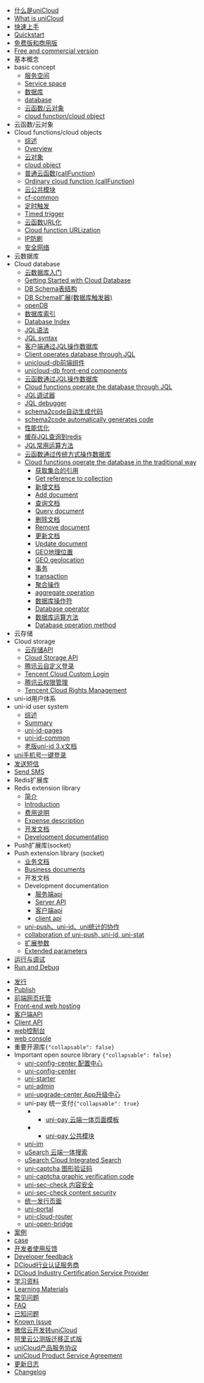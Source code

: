 * [什么是uniCloud](uniCloud/README.md)
* [What is uniCloud](uniCloud/README.md)
* [快速上手](uniCloud/quickstart.md)
* [Quickstart](uniCloud/quickstart.md)
* [免费版和商用版](uniCloud/price.md)
* [Free and commercial version](uniCloud/price.md)
* 基本概念
* basic concept
  * [服务空间](uniCloud/concepts/space.md)
  * [Service space](uniCloud/concepts/space.md)
  * [数据库](uniCloud/concepts/database.md)
  * [database](uniCloud/concepts/database.md)
  * [云函数/云对象](uniCloud/concepts/cloudfunction.md)
  * [cloud function/cloud object](uniCloud/concepts/cloudfunction.md)
* 云函数/云对象
* Cloud functions/cloud objects
  * [综述](uniCloud/cf-functions.md)
  * [Overview](uniCloud/cf-functions.md)
  * [云对象](uniCloud/cloud-obj.md)
  * [cloud object](uniCloud/cloud-obj.md)
  * [普通云函数(callFunction)](uniCloud/cf-callfunction.md)
  * [Ordinary cloud function (callFunction)](uniCloud/cf-callfunction.md)
  * [云公共模块](uniCloud/cf-common.md)
  * [cf-common](uniCloud/cf-common.md)
  * [定时触发](uniCloud/trigger.md)
  * [Timed trigger](uniCloud/trigger.md)
  * [云函数URL化](uniCloud/http.md)
  * [Cloud function URLization](uniCloud/http.md)
  * [IP防刷](ip-filter.md)
  * [安全网络](secure-network.md)
* 云数据库
* Cloud database
  * [云数据库入门](uniCloud/hellodb.md)
  * [Getting Started with Cloud Database](uniCloud/hellodb.md)
  * [DB Schema表结构](uniCloud/schema.md)
  * [DB Schema扩展(数据库触发器)](uniCloud/jql-schema-ext.md)
  * [openDB](uniCloud/opendb)
  * [数据库索引](uniCloud/db-index.md)
  * [Database Index](uniCloud/db-index.md)
  * [JQL语法](uniCloud/jql.md)
  * [JQL syntax](uniCloud/jql.md)
  * [客户端通过JQL操作数据库](uniCloud/clientdb.md)
  * [Client operates database through JQL](uniCloud/clientdb.md)
  * [unicloud-db前端组件](uniCloud/unicloud-db.md)
  * [unicloud-db front-end components](uniCloud/unicloud-db.md)
  * [云函数通过JQL操作数据库](uniCloud/jql-cloud.md)
  * [Cloud functions operate the database through JQL](uniCloud/jql-cloud.md)
  * [JQL调试器](uniCloud/jql-runner.md)
  * [JQL debugger](uniCloud/jql-runner.md)
  * [schema2code自动生成代码](schema2code.md)
  * [schema2code automatically generates code](schema2code.md)
  * [性能优化](uniCloud/db-performance.md)
  * [缓存JQL查询到redis](uniCloud/jql-cache-redis.md)
  * [JQL常用运算方法](uniCloud/jql-operator-example.md)
  * [云函数通过传统方式操作数据库](uniCloud/cf-database.md)
  * [Cloud functions operate the database in the traditional way](uniCloud/cf-database.md)
    * [获取集合的引用](uniCloud/cf-database.md?id=get-collection)
    * [Get reference to collection](uniCloud/cf-database.md?id=get-collection)
    * [新增文档](uniCloud/cf-database.md?id=add)
    * [Add document](uniCloud/cf-database.md?id=add)
    * [查询文档](uniCloud/cf-database.md?id=query)
    * [Query document](uniCloud/cf-database.md?id=query)
    * [删除文档](uniCloud/cf-database.md?id=remove)
    * [Remove document](uniCloud/cf-database.md?id=remove)
    * [更新文档](uniCloud/cf-database.md?id=update)
    * [Update document](uniCloud/cf-database.md?id=update)
    * [GEO地理位置](uniCloud/cf-database.md?id=geo)
    * [GEO geolocation](uniCloud/cf-database.md?id=geo)
    * [事务](uniCloud/cf-database.md?id=transaction)
    * [transaction](uniCloud/cf-database.md?id=transaction)
    * [聚合操作](uniCloud/cf-database-aggregate.md)
    * [aggregate operation](uniCloud/cf-database-aggregate.md)
    * [数据库操作符](uniCloud/cf-database-dbcmd.md)
    * [Database operator](uniCloud/cf-database-dbcmd.md)
    * [数据库运算方法](uniCloud/cf-database-aggregate-operator.md)
    * [Database operation method](uniCloud/cf-database-aggregate-operator.md)
* 云存储
* Cloud storage
  * [云存储API](uniCloud/storage.md)
  * [Cloud Storage API](uniCloud/storage.md)
  * [腾讯云自定义登录](uniCloud/authentication.md)
  * [Tencent Cloud Custom Login](uniCloud/authentication.md)
  * [腾讯云权限管理](uniCloud/policy-tcb.md)
  * [Tencent Cloud Rights Management](uniCloud/policy-tcb.md)
* uni-id用户体系
* uni-id user system
  * [综述](uniCloud/uni-id-summary.md)
  * [Summary](uniCloud/uni-id-summary.md)
  * [uni-id-pages](uniCloud/uni-id-pages.md)
  * [uni-id-common](uniCloud/uni-id-common.md)
  * [老版uni-id 3.x文档](uniCloud/uni-id.md)
* [uni手机号一键登录](uniCloud/univerify.md)
* [发送短信](uniCloud/send-sms.md)
* [Send SMS](uniCloud/send-sms.md)
* Redis扩展库
* Redis extension library
  * [简介](uniCloud/redis-introduction.md)
  * [Introduction](uniCloud/redis-introduction.md)
  * [费用说明](uniCloud/redis-buy.md)
  * [Expense description](uniCloud/redis-buy.md)
  * [开发文档](uniCloud/redis.md)
  * [Development documentation](uniCloud/redis.md)
* Push扩展库(socket)
* Push extension library (socket)
  * [业务文档](/unipush-v2.md)
  * [Business documents](/unipush-v2.md)
  * 开发文档  
  * Development documentation
    * [服务端api](uniCloud/uni-cloud-push/api.md)  
    * [Server API](uniCloud/uni-cloud-push/api.md)
    * [客户端api](/api/plugins/push.md)
    * [client api](/api/plugins/push.md)
  * [uni-push、uni-id、uni统计的协作](uniCloud/uni-cloud-push/mate.md)
  * [collaboration of uni-push, uni-id, uni-stat](uniCloud/uni-cloud-push/mate.md)
  * [扩展参数](uniCloud/uni-cloud-push/options.md)
  * [Extended parameters](uniCloud/uni-cloud-push/options.md)
* [运行与调试](uniCloud/rundebug.md)
* [Run and Debug](uniCloud/rundebug.md)
 <!-- * [日志输出](uniCloud/cf-logger.md) -->
 <!-- * [log output](uniCloud/cf-logger.md) -->
* [发行](uniCloud/publish.md)
* [Publish](uniCloud/publish.md)
* [前端网页托管](uniCloud/hosting.md)
* [Front-end web hosting](uniCloud/hosting.md)
* [客户端API](uniCloud/client-sdk.md)
* [Client API](uniCloud/client-sdk.md)
* [web控制台](https://unicloud.dcloud.net.cn)
* [web console](https://unicloud.dcloud.net.cn)
* 重要开源库```{"collapsable": false}```
* Important open source library ```{"collapsable": false}```
  * [uni-config-center 配置中心](uniCloud/uni-config-center.md)
  * [uni-config-center](uniCloud/uni-config-center.md)
  * [uni-starter](uniCloud/uni-starter.md)
  * [uni-admin](uniCloud/admin.md)
  * [uni-upgrade-center App升级中心](uniCloud/upgrade-center.md)
  * uni-pay 统一支付```{"collapsable": true}```
	* * [uni-pay 云端一体页面模板](uniCloud/uni-pay.md)
	* * [uni-pay 公共模块](uniCloud/unipay.md)
  * [uni-im](uniCloud/uni-im.md)
  * [uSearch 云端一体搜索](https://ext.dcloud.net.cn/plugin?id=3851)
  * [uSearch Cloud Integrated Search](https://ext.dcloud.net.cn/plugin?id=3851)
  * [uni-captcha 图形验证码](uniCloud/uni-captcha.md)
  * [uni-captcha graphic verification code](uniCloud/uni-captcha.md)
  * [uni-sec-check 内容安全](https://ext.dcloud.net.cn/plugin?id=5460)
  * [uni-sec-check content security](https://ext.dcloud.net.cn/plugin?id=5460)
  * [统一发行页面](uni-portal.md)
  * [uni-portal](uni-portal.md)
  * [uni-cloud-router](uniCloud/uni-cloud-router.md)
  * [uni-open-bridge](uniCloud/uni-open-bridge.md)
* [案例](uniCloud/resource.md)
* [case](uniCloud/resource.md)
* [开发者使用反馈](uniCloud/feedback.md)
* [Developer feedback](uniCloud/feedback.md)
* [DCloud行业认证服务商](https://ask.dcloud.net.cn/article/39388)
* [DCloud Industry Certification Service Provider](https://ask.dcloud.net.cn/article/39388)
* [学习资料](uniCloud/learning.md)
* [Learning Materials](uniCloud/learning.md)
* [常见问题](uniCloud/faq.md)
* [FAQ](uniCloud/faq.md)
* [已知问题](uniCloud/known-issue.md)
* [Known Issue](uniCloud/known-issue.md)
* [微信云开发转uniCloud](uniCloud/wx2unicloud.md)
* [阿里云公测版迁移正式版](uniCloud/aliyun-migrate-business.md)
* [uniCloud产品服务协议](uniCloud/agreement.md)
* [uniCloud Product Service Agreement](uniCloud/agreement.md)
* [更新日志](uniCloud/release.md)
* [Changelog](uniCloud/release.md)
